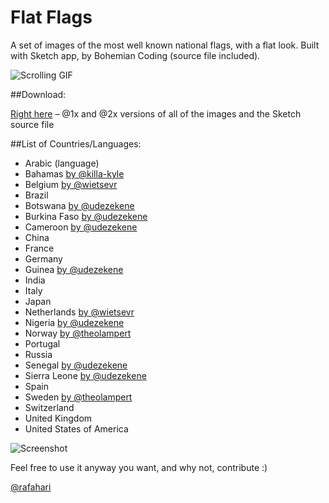 Flat Flags
=========

A set of images of the most well known national flags, with a flat look.
Built with Sketch app, by Bohemian Coding (source file included).

![Scrolling GIF](https://raw.githubusercontent.com/rafaelconde/flatflags/master/screenshots/scrolling.gif)

##Download:

[Right here](https://github.com/rafaelconde/flatflags/archive/master.zip) – @1x and @2x versions of all of the images and the Sketch source file


##List of Countries/Languages:

* Arabic (language) 
* Bahamas [by @killa-kyle](https://github.com/killa-kyle)
* Belgium [by @wietsevr](https://github.com/wietsevr)
* Brazil
* Botswana [by @udezekene](https://github.com/udezekene)
* Burkina Faso [by @udezekene](https://github.com/udezekene)
* Cameroon [by @udezekene](https://github.com/udezekene)
* China
* France
* Germany
* Guinea [by @udezekene](https://github.com/udezekene)
* India
* Italy
* Japan
* Netherlands [by @wietsevr](https://github.com/wietsevr)
* Nigeria [by @udezekene](https://github.com/udezekene)
* Norway [by @theolampert](http://github.com/theolampert)
* Portugal
* Russia
* Senegal [by @udezekene](https://github.com/udezekene)
* Sierra Leone [by @udezekene](https://github.com/udezekene)
* Spain
* Sweden [by @theolampert](http://github.com/theolampert)
* Switzerland
* United Kingdom
* United States of America


![Screenshot](https://raw.githubusercontent.com/rafaelconde/flatflags/master/screenshots/screenshot.png)

Feel free to use it anyway you want, and why not, contribute :)

[@rafahari](http://twitter.com/rafahari)
